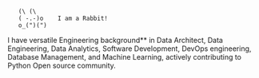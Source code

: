 ```
   (\ (\
   ( -.-)o    I am a Rabbit!
   o_(")(")
```

I have versatile Engineering background** in Data Architect, Data Engineering, Data Analytics, Software Development, DevOps engineering, Database Management, and Machine Learning, actively contributing to Python Open source community.
